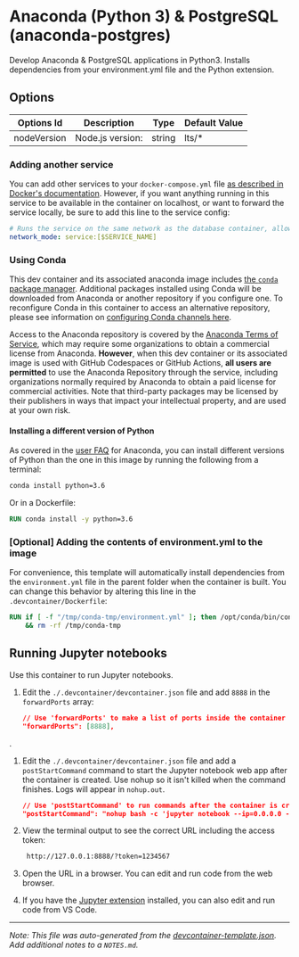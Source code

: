 
# Anaconda (Python 3) & PostgreSQL (anaconda-postgres)

Develop Anaconda & PostgreSQL applications in Python3. Installs dependencies from your environment.yml file and the Python extension.

## Options

| Options Id | Description | Type | Default Value |
|-----|-----|-----|-----|
| nodeVersion | Node.js version: | string | lts/* |

### Adding another service

You can add other services to your `docker-compose.yml` file [as described in Docker's documentation](https://docs.docker.com/compose/compose-file/#service-configuration-reference). However, if you want anything running in this service to be available in the container on localhost, or want to forward the service locally, be sure to add this line to the service config:

```yaml
# Runs the service on the same network as the database container, allows "forwardPorts" in devcontainer.json function.
network_mode: service:[$SERVICE_NAME]
```

### Using Conda

This dev container and its associated anaconda image includes [the `conda` package manager](https://aka.ms/vscode-remote/conda/about). Additional packages installed using Conda will be downloaded from Anaconda or another repository if you configure one. To reconfigure Conda in this container to access an alternative repository, please see information on [configuring Conda channels here](https://aka.ms/vscode-remote/conda/channel-setup).

Access to the Anaconda repository is covered by the [Anaconda Terms of Service](https://aka.ms/vscode-remote/conda/terms), which may require some organizations to obtain a commercial license from Anaconda. **However**, when this dev container or its associated image is used with GitHub Codespaces or GitHub Actions, **all users are permitted** to use the Anaconda Repository through the service, including organizations normally required by Anaconda to obtain a paid license for commercial activities. Note that third-party packages may be licensed by their publishers in ways that impact your intellectual property, and are used at your own risk.

#### Installing a different version of Python

As covered in the [user FAQ](https://docs.anaconda.com/anaconda/user-guide/faq) for Anaconda, you can install different versions of Python than the one in this image by running the following from a terminal:

```bash
conda install python=3.6
```

Or in a Dockerfile:

```Dockerfile
RUN conda install -y python=3.6
```

### [Optional] Adding the contents of environment.yml to the image

For convenience, this template will automatically install dependencies from the `environment.yml` file in the parent folder when the container is built. You can change this behavior by altering this line in the `.devcontainer/Dockerfile`:

```Dockerfile
RUN if [ -f "/tmp/conda-tmp/environment.yml" ]; then /opt/conda/bin/conda env update -n base -f /tmp/conda-tmp/environment.yml; fi \
    && rm -rf /tmp/conda-tmp
```

## Running Jupyter notebooks

Use this container to run Jupyter notebooks.

1. Edit the `./.devcontainer/devcontainer.json` file and add `8888` in the `forwardPorts` array:

    ```json
    // Use 'forwardPorts' to make a list of ports inside the container available locally.
	"forwardPorts": [8888],
    ```
.
1. Edit the `./.devcontainer/devcontainer.json` file and add a `postStartCommand` command to start the Jupyter notebook web app after the container is created. Use nohup so it isn't killed when the command finishes. Logs will appear in `nohup.out`.

    ```json
	// Use 'postStartCommand' to run commands after the container is created.
	"postStartCommand": "nohup bash -c 'jupyter notebook --ip=0.0.0.0 --port=8888 --allow-root &'",
    ```

1. View the terminal output to see the correct URL including the access token:

    ```bash
     http://127.0.0.1:8888/?token=1234567
    ```

1. Open the URL in a browser. You can edit and run code from the web browser.

1. If you have the [Jupyter extension](https://marketplace.visualstudio.com/items?itemName=ms-toolsai.jupyter) installed, you can also edit and run code from VS Code. 

---

_Note: This file was auto-generated from the [devcontainer-template.json](https://github.com/igecloudsdev/my-developer/blob/main/src/anaconda-postgres/devcontainer-template.json).  Add additional notes to a `NOTES.md`._
